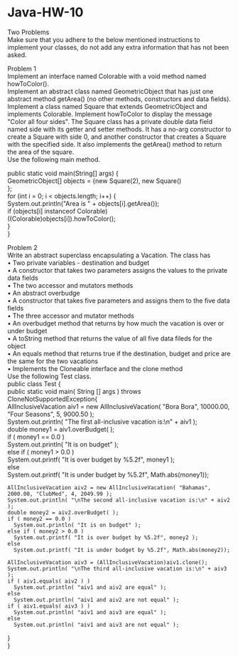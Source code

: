 # Java-HW-10  
Two Problems  
Make sure that you adhere to the below mentioned instructions to implement your classes, do not add any extra information that has not been asked.  

Problem 1  
Implement an interface named Colorable with a void method named howToColor().  
Implement an abstract class named GeometricObject that has just one abstract method getArea() (no other methods, constructors and data fields).  
Implement a class named Square that extends GeometricObject and implements Colorable. Implement howToColor to display the message "Color all four sides". The Square class has a private double data
field named side with its getter and setter methods. It has a no-arg constructor to create a Square with side 0, and another constructor that creates a Square with the specified side. It also implements the
getArea() method to return the area of the square.  
Use the following main method.  

public static void main(String[] args) {  
  GeometricObject[] objects = {new Square(2), new Square()  
};  
for (int i = 0; i < objects.length; i++) {  
  System.out.println("Area is " + objects[i].getArea());  
  if (objects[i] instanceof Colorable)  
  ((Colorable)objects[i]).howToColor();  
  }  
}  

Problem 2  
Write an abstract superclass encapsulating a Vacation. The class has  
• Two private variables - destination and budget  
• A constructor that takes two parameters assigns the values to the private data fields  
• The two accessor and mutators methods  
• An abstract overbudge  
• A constructor that takes five parameters and assigns them to the five data fields  
• The three accessor and mutator methods  
• An overbudget method that returns by how much the vacation is over or under budget  
• A toString method that returns the value of all five data fileds for the object  
• An equals method that returns true if the destination, budget and price are the same for the two vacations  
• Implements the Cloneable interface and the clone method  
Use the following Test class.  
public class Test {  
  public static void main( String [] args ) throws CloneNotSupportedException{  
    AllInclusiveVacation aiv1 = new AllInclusiveVacation( "Bora Bora", 10000.00, "Four Seasons", 5, 9000.50 );  
    System.out.println( "The first all-inclusive vacation is:\n" + aiv1 );  
    double money1 = aiv1.overBudget( );  
    if ( money1 == 0.0 )  
      System.out.println( "It is on budget" );  
    else if ( money1 > 0.0 )  
      System.out.printf( "It is over budget by %5.2f", money1 );  
    else  
      System.out.printf( "It is under budget by %5.2f", Math.abs(money1));  
    
    AllInclusiveVacation aiv2 = new AllInclusiveVacation( "Bahamas", 2000.00, "ClubMed", 4, 2049.99 );  
    System.out.println( "\nThe second all-inclusive vacation is:\n" + aiv2 );  
    double money2 = aiv2.overBudget( );  
    if ( money2 == 0.0 )  
      System.out.println( "It is on budget" );  
    else if ( money2 > 0.0 )  
      System.out.printf( "It is over budget by %5.2f", money2 );  
    else  
      System.out.printf( "It is under budget by %5.2f", Math.abs(money2));  
    
    AllInclusiveVacation aiv3 = (AllInclusiveVacation)aiv1.clone();  
    System.out.println( "\nThe third all-inclusive vacation is:\n" + aiv3 );  
    if ( aiv1.equals( aiv2 ) )  
      System.out.println( "aiv1 and aiv2 are equal" );  
    else  
      System.out.println( "aiv1 and aiv2 are not equal" );  
    if ( aiv1.equals( aiv3 ) )  
      System.out.println( "aiv1 and aiv3 are equal" );  
    else  
      System.out.println( "aiv1 and aiv3 are not equal" );  
  }  
}
